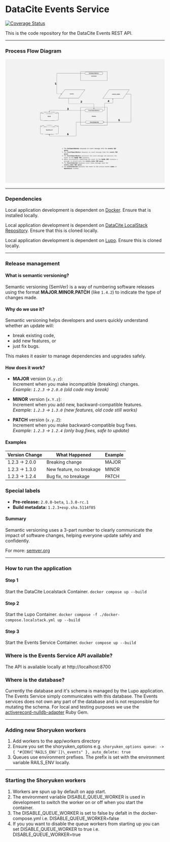# DataCite Events Service

[![Coverage Status](https://coveralls.io/repos/github/datacite/events/badge.svg?branch=main)](https://coveralls.io/github/datacite/events?branch=main)

This is the code repository for the DataCite Events REST API.

---

### Process Flow Diagram

![Event Service Process Flow Diagram](images/events_service_process_flow.jpg)

---

### Dependencies

Local application development is dependent on [Docker](https://www.docker.com/). Ensure that is installed locally.

Local application development is dependent on [DataCite LocalStack Repository](https://github.com/datacite/datacite_localstack). Ensure that this is cloned locally.

Local application development is dependent on [Lupo](https://github.com/datacite/lupo). Ensure this is cloned locally.

---

### Release management

#### What is semantic versioning?

Semantic versioning (SemVer) is a way of numbering software releases using the format **MAJOR.MINOR.PATCH** (like `1.4.2`) to indicate the type of changes made.

#### Why do we use it?

Semantic versioning helps developers and users quickly understand whether an update will:

- break existing code,
- add new features, or
- just fix bugs.

This makes it easier to manage dependencies and upgrades safely.

#### How does it work?

- **MAJOR** version (`X.y.z`):  
  Increment when you make incompatible (breaking) changes.  
  _Example: `1.2.3` → `2.0.0` (old code may break)_

- **MINOR** version (`x.Y.z`):  
  Increment when you add new, backward-compatible features.  
  _Example: `1.2.3` → `1.3.0` (new features, old code still works)_

- **PATCH** version (`x.y.Z`):  
  Increment when you make backward-compatible bug fixes.  
  _Example: `1.2.3` → `1.2.4` (only bug fixes, safe to update)_

#### Examples

| Version Change | What Happened            | Example |
| -------------- | ------------------------ | ------- |
| 1.2.3 → 2.0.0  | Breaking change          | MAJOR   |
| 1.2.3 → 1.3.0  | New feature, no breakage | MINOR   |
| 1.2.3 → 1.2.4  | Bug fix, no breakage     | PATCH   |

### Special labels

- **Pre-release:** `2.0.0-beta`, `1.3.0-rc.1`
- **Build metadata:** `1.2.3+exp.sha.5114f85`

#### Summary

Semantic versioning uses a 3-part number to clearly communicate the impact of software changes, helping everyone update safely and confidently.

For more: [semver.org](https://semver.org/)

---

### How to run the application

#### Step 1

Start the DataCite Localstack Container.
`docker compose up --build`

#### Step 2

Start the Lupo Container.
`docker compose -f ./docker-compose.localstack.yml up --build`

#### Step 3

Start the Events Service Container.
`docker compose up --build`

### Where is the Events Service API available?

The API is available locally at http://localhost:8700

### Where is the database?

Currently the database and it's schema is managed by the Lupo application.
The Events Service simply communicates with this database.
The Events services does not own any part of the database and is not responsible for mutating the schema.
For local and testing purposes we use the [activerecord-nulldb-adapter](https://github.com/nulldb/nulldb) Ruby Gem.

---

### Adding new Shoryuken workers

1. Add workers to the app/workers directory
2. Ensure you set the shoryuken_options e.g. `shoryuken_options queue: -> { "#{ENV['RAILS_ENV']}\_events" }, auto_delete: true`
3. Queues use environment prefixes. The prefix is set with the environment variable RAILS_ENV locally.

---

### Starting the Shoryuken workers

1. Workers are spun up by default on app start.
2. The environment variable DISABLE_QUEUE_WORKER is used in development to switch the worker on or off when you start the container.
3. The DISABLE_QUEUE_WORKER is set to false by defalt in the docker-compose.yml i.e. DISABLE_QUEUE_WORKER=false
4. If you you want to disable the queue workers from starting up you can set DISABLE_QUEUE_WORKER to true i.e. DISABLE_QUEUE_WORKER=true
